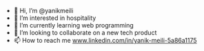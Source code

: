 - 👋 Hi, I’m @yanikmeili
- 👀 I’m interested in hospitality
- 🌱 I’m currently learning web programming 
- 💞️ I’m looking to collaborate on a new tech product
- 📫 How to reach me www.linkedin.com/in/yanik-meili-5a86a1175

<!---
yanikmeili/yanikmeili is a ✨ special ✨ repository because its `README.md` (this file) appears on your GitHub profile.
You can click the Preview link to take a look at your changes.
--->
